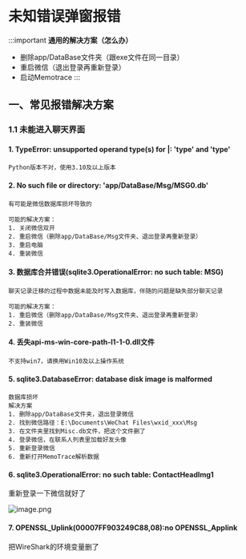 # 未知错误弹窗报错

:::important
**通用的解决方案（怎么办）**
* 删除app/DataBase文件夹（跟exe文件在同一目录）
* 重启微信（退出登录再重新登录）
* 启动Memotrace
:::

## 一、常见报错解决方案

### 1.1 未能进入聊天界面

#### 1. TypeError: unsupported operand type(s) for |: 'type' and 'type'

```text
Python版本不对，使用3.10及以上版本
```
#### 2. No such file or directory: 'app/DataBase/Msg/MSG0.db'
    
```text
有可能是微信数据库损坏导致的

可能的解决方案：
1. 关闭微信双开
2. 重启微信（删除app/DataBase/Msg文件夹、退出登录再重新登录）
3. 重启电脑
4. 重装微信
```

#### 3. 数据库合并错误(sqlite3.OperationalError: no such table: MSG)

```text
聊天记录迁移的过程中数据未能及时写入数据库，伴随的问题是缺失部分聊天记录

可能的解决方案：
1. 重启微信（删除app/DataBase/Msg文件夹、退出登录再重新登录）
2. 重装微信
```

#### 4. 丢失api-ms-win-core-path-l1-1-0.dll文件

```text
不支持win7，请换用Win10及以上操作系统
```

#### 5. sqlite3.DatabaseError: database disk image is malformed

```text
数据库损坏
解决方案
1. 删除app/DataBase文件夹，退出登录微信
2. 找到微信路径：E:\Documents\WeChat Files\wxid_xxx\Msg
3. 在文件夹里找到Misc.db文件，把这个文件删了
4. 登录微信，在联系人列表里加载好友头像
5. 重新登录微信
6. 重新打开MemoTrace解析数据
```

#### 6. sqlite3.OperationalError: no such table: ContactHeadImg1

重新登录一下微信就好了

![image.png](https://blog.lc044.love/static/img/a5dd90b7614ee0301e8c7a06d059bc48.image.webp)

#### 7. OPENSSL_Uplink(00007FF903249C88,08):no OPENSSL_Applink

把WireShark的环境变量删了